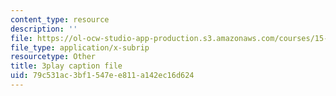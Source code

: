 ```yaml
---
content_type: resource
description: ''
file: https://ol-ocw-studio-app-production.s3.amazonaws.com/courses/15-031j-energy-decisions-markets-and-policies-spring-2012/79c531ac3bf1547ee811a142ec16d624_NmVdm5kqDvM.srt
file_type: application/x-subrip
resourcetype: Other
title: 3play caption file
uid: 79c531ac-3bf1-547e-e811-a142ec16d624
---
```

